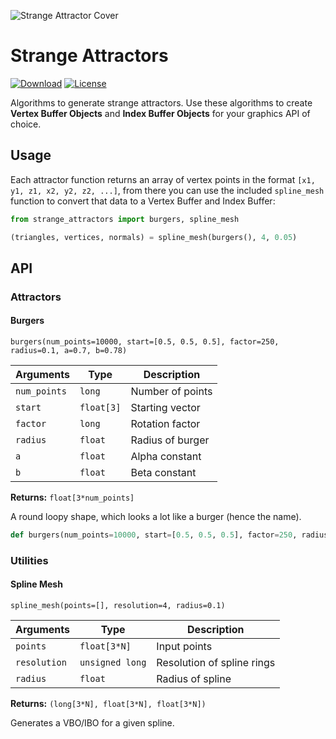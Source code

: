 ![Strange Attractor Cover](https://alain.xyz/libraries/coronal/assets/cover.jpg)

# Strange Attractors

[![Download][download-img]][download-url]
[![License][license-img]][license-url]

Algorithms to generate strange attractors. Use these algorithms to create **Vertex Buffer Objects** and **Index Buffer Objects** for your graphics API of choice.

## Usage

Each attractor function returns an array of vertex points in the format `[x1, y1, z1, x2, y2, z2, ...]`, from there you can use the included `spline_mesh` function to convert that data to a Vertex Buffer and Index Buffer:

```py
from strange_attractors import burgers, spline_mesh

(triangles, vertices, normals) = spline_mesh(burgers(), 4, 0.05)
  ```

## API

### Attractors

#### Burgers

`burgers(num_points=10000, start=[0.5, 0.5, 0.5], factor=250, radius=0.1, a=0.7, b=0.78)`

| Arguments | Type | Description |
|-----------|------|-------------|
| `num_points`| `long` | Number of points |
| `start`| `float[3]` | Starting vector |
| `factor`| `long` | Rotation factor |
| `radius`| `float` | Radius of burger |
| `a`| `float` | Alpha constant |
| `b`| `float` | Beta constant |

**Returns:** `float[3*num_points]`

A round loopy shape, which looks a lot like a burger (hence the name).

```py
def burgers(num_points=10000, start=[0.5, 0.5, 0.5], factor=250, radius=0.1, a=0.7, b=0.78):
```

### Utilities

#### Spline Mesh

`spline_mesh(points=[], resolution=4, radius=0.1)`

| Arguments | Type | Description |
|-----------|------|-------------|
| `points`| `float[3*N]` | Input points |
| `resolution`| `unsigned long` | Resolution of spline rings |
| `radius`| `float` | Radius of spline |

**Returns:** `(long[3*N], float[3*N], float[3*N])`

 Generates a VBO/IBO for a given spline.

[license-img]: http://img.shields.io/:license-unlicense-blue.svg?style=flat-square
[license-url]: http://unlicense.org/
[download-img]: http://img.shields.io/:download-🡣-gray.svg?style=flat-square
[download-url]: https://github.com/alaingalvan/strange-attractors/archive/master.zip